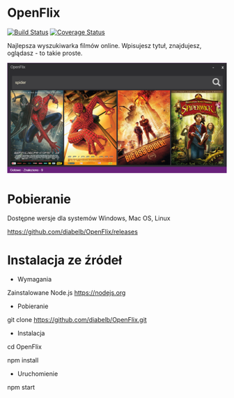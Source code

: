 # OpenFlix

[![Build Status](https://travis-ci.org/diabelb/OpenFlix.svg?branch=master)](https://travis-ci.org/diabelb/OpenFlix)
[![Coverage Status](https://coveralls.io/repos/github/diabelb/OpenFlix/badge.svg?branch=master)](https://coveralls.io/github/diabelb/OpenFlix?branch=master)

Najlepsza wyszukiwarka filmów online. Wpisujesz tytuł, znajdujesz, oglądasz - to takie proste.

![Alt OpenFlix](https://github.com/diabelb/OpenFlix/blob/master/preview.png?raw=true "OpenFlix")

# Pobieranie
Dostępne wersje dla systemów Windows, Mac OS, Linux

https://github.com/diabelb/OpenFlix/releases

# Instalacja ze źródeł

* Wymagania

Zainstalowane Node.js https://nodejs.org

* Pobieranie

git clone https://github.com/diabelb/OpenFlix.git

* Instalacja

cd OpenFlix

npm install

* Uruchomienie

npm start

